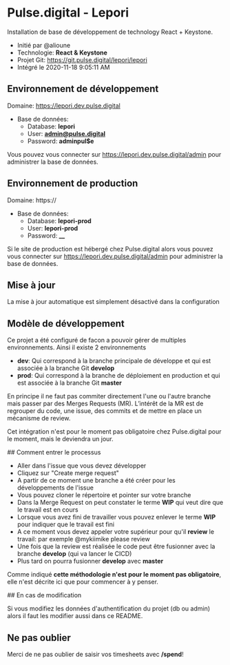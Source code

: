 # Pulse.digital - Lepori

Installation de base de développement de technology React + Keystone.

* Initié par @alioune
* Technologie: **React & Keystone**
* Projet Git: https://git.pulse.digital/lepori/lepori
* Intégré le 2020-11-18 9:05:11 AM

## Environnement de développement

Domaine: https://lepori.dev.pulse.digital

* Base de données:
  * Database: **lepori**
  * User: **admin@pulse.digital**
  * Password: **adminpul$e**

Vous pouvez vous connecter sur https://lepori.dev.pulse.digital/admin pour administrer
la base de données.

## Environnement de production

Domaine: https://

* Base de données:
  * Database: **lepori-prod**
  * User: **lepori-prod**
  * Password: **__**

Si le site de production est hébergé chez Pulse.digital alors vous pouvez vous
connecter sur https://lepori.dev.pulse.digital/admin pour administrer la base de données.

## Mise à jour

La mise à jour automatique est simplement désactivé dans la configuration

## Modèle de développement

Ce projet a été configuré de facon a pouvoir gérer de multiples environnements. Ainsi il existe 2 environnements

* **dev**: Qui correspond à la branche principale de développe et qui est associée à la branche Git **develop**
* **prod**: Qui correspond à la branche de déploiement en production et qui est associée à la branche Git **master**

En principe il ne faut pas commiter directement l'une ou l'autre branche mais passer par des Merges Requests (MR).
L’intérêt de la MR est de regrouper du code, une issue, des commits et de mettre en place un mécanisme de review.

Cet intégration n'est pour le moment pas obligatoire chez Pulse.digital pour le moment, mais le deviendra un jour.


## Comment entrer le processus

* Aller dans l'issue que vous devez développer
* Cliquez sur "Create merge request"
* A partir de ce moment une branche a été créer pour les développements de l'issue
* Vous pouvez cloner le répertoire et pointer sur votre branche
* Dans la Merge Request on peut constater le terme **WIP** qui veut dire que le travail est en cours
* Lorsque vous avez fini de travailler vous pouvez enlever le terme **WIP** pour indiquer que le travail est fini
* A ce moment vous devez appeler votre supérieur pour qu'il **review** le travail: par exemple @mykiimike please review
* Une fois que la review est réalisée le code peut être fusionner avec la branche **develop** (qui va lancer le CICD)
* Plus tard on pourra fusionner **develop** avec **master**

Comme indiqué **cette méthodologie n'est pour le moment pas obligatoire**, elle n'est décrite ici que pour
commencer à y penser.

## En cas de modification

Si vous modifiez les données d'authentification du projet (db ou admin) alors il faut les modifier aussi dans ce README.

## Ne pas oublier

Merci de ne pas oublier de saisir vos timesheets avec **/spend**!
